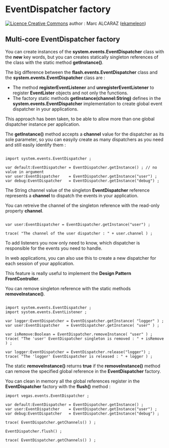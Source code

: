 # EventDispatcher factory #

<a href='http://creativecommons.org/licenses/by-sa/3.0/'><img src='http://i.creativecommons.org/l/by-sa/2.0/uk/88x31.png' alt='Licence Creative Commons' /></a> author : Marc ALCARAZ ([ekameleon](https://code.google.com/u/109962507657971592081/))



## Multi-core EventDispatcher factory ##

You can create instances of the **system.events.EventDispatcher** class with the **new** key words, but you can creates statically singleton references of the class with the static method **getInstance()**.

The big difference between the **flash.events.EventDispatcher** class and the **system.events.EventDispatcher** class are :

  * The method **registerEventListener** and **unregisterEventListener** to register **EventLister** objects and not only the functions.
  * The factory static methods **getInstance(channel:String)** defines in the **system.events.EventDispatcher** implementation to create global event dispatcher in your applications.

This approach has been taken, to be able to allow more than one global dispatcher instance per application.

The **getInstance()** method accepts a **channel** value for the dispatcher as its sole parameter, so you can easyily create as many dispatchers as you need and still easily identify them :

```

import system.events.EventDispatcher ;

var default:EventDispatcher = EventDispatcher.getInstance() ; // no value in argument
var user:EventDispatcher    = EventDispatcher.getInstance("user") ;
var debug:EventDispatcher   = EventDispatcher.getInstance("debug") ;

```

The String channel value of the singleton **EventDispatcher** reference represents a **channel** to dispatch the events in your application.

You can retreive the channel of the singleton reference with the read-only property **channel**.

```

var user:EventDispatcher = EventDispatcher.getInstance("user") ;

trace( "The channel of the user dispatcher : " + user.channel ) ;
```

To add listeners you now only need to know, which dispatcher is responsible for the events you need to handle.

In web applications, you can also use this to create a new dispatcher for each session of your application.

This feature is really useful to implement the **Design Pattern FrontController**.

You can remove singleton reference with the static methods **removeInstance()**.

```

import system.events.EventDispatcher ;
import system.events.EventListener ;

var logger:EventDispatcher = EventDispatcher.getInstance( "logger" ) ;
var user:EventDispatcher   = EventDispatcher.getInstance( "user" ) ;

var isRemove:Boolean = EventDispatcher.removeInstance( "user" ) ;
trace( "The 'user' EventDispatcher singleton is removed : " + isRemove ) ;

var logger:EventDispatcher = EventDispatcher.release("logger") ;
trace( "The 'logger' EventDispatcher is released : " + logger ) ;

```

The static **removeInstance()** returns **true** if the **removeInstance()** method can remove the specified global reference in the **EventDispatcher** factory.

You can clean in memory all the global references register in the **EventDispatcher** factory with the **flush()** method :

```
import vegas.events.EventDispatcher ;

var default:EventDispatcher = EventDispatcher.getInstance() ;
var user:EventDispatcher    = EventDispatcher.getInstance("user") ;
var debug:EventDispatcher   = EventDispatcher.getInstance("debug") ;

trace( EventDispatcher.getChannels() ) ;

EventDispatcher.flush() ;

trace( EventDispatcher.getChannels() ) ;
```